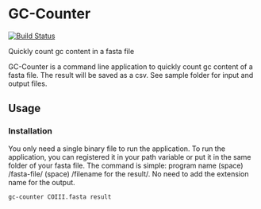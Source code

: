 # GC-Counter

[![Build Status](https://travis-ci.com/hhandika/gc-counter.svg?branch=main)](https://travis-ci.com/hhandika/gc-counter)

Quickly count gc content in a fasta file

GC-Counter is a command line application to quickly count gc content of a fasta file. The result will be saved as a csv. See sample folder for input and output files.

## Usage

### Installation
You only need a single binary file to run the application. To run the application, you can registered it in your path variable or put it in the same folder of your fasta file. The command is simple: program name (space) /fasta-file/ (space) /filename for the result/. No need to add the extension name for the output.

```
gc-counter COIII.fasta result
```